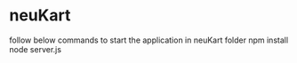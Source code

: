 # neuKart
follow below commands to start the application in neuKart folder
npm install
node server.js
